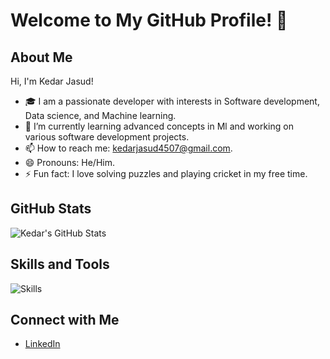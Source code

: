 # Welcome to My GitHub Profile! 👋

## About Me

Hi, I'm Kedar Jasud!

- 🎓 I am a passionate developer with interests in Software development, Data science, and Machine learning.
- 🌱 I’m currently learning advanced concepts in Ml and working on various software development projects.
- 📫 How to reach me: kedarjasud4507@gmail.com.
- 😄 Pronouns: He/Him.
- ⚡ Fun fact: I love solving puzzles and playing cricket in my free time.

## GitHub Stats

![Kedar's GitHub Stats](https://github-readme-stats.vercel.app/api?username=Itskedarjasud&show_icons=true&theme=radical)

## Skills and Tools

![Skills](https://skillicons.dev/icons?i=javascript,html,css,python,java,git,github,&perline=4)

## Connect with Me

- [LinkedIn](https://www.linkedin.com/in/kedar-jasud-1a9258230/)



